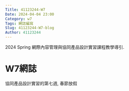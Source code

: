 ```yaml
---
Title: 41123244-W7
Date: 2024-04-04 23:00
Category: w7
Tags: 網誌編寫
Slug: 41123244-W7-blog
Author: 41123244
---
```


2024 Spring 網際內容管理與協同產品設計實習課程教學導引.

<!-- PELICAN_END_SUMMARY -->
# W7網誌
協同產品設計實習的第七週, 春節放假